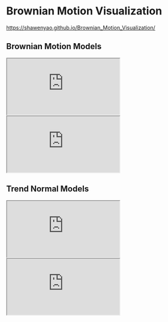 # Brownian Motion Visualization

https://shawenyao.github.io/Brownian_Motion_Visualization/

## Brownian Motion Models

<iframe src="https://shawenyao.github.io/Brownian_Motion_Visualization/webGL/bm1.html"></iframe>

<iframe src="https://shawenyao.github.io/Brownian_Motion_Visualization/webGL/bm2.html"></iframe>


## Trend Normal Models

<iframe src="https://shawenyao.github.io/Brownian_Motion_Visualization/webGL/tn1.html"></iframe>

<iframe src="https://shawenyao.github.io/Brownian_Motion_Visualization/webGL/tn2.html"></iframe>
